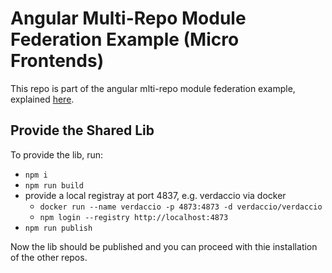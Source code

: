 # Angular Multi-Repo Module Federation Example (Micro Frontends)

This repo is part of the angular mlti-repo module federation example, explained [here](https://github.com/pirminrehm/ng-mf-shell#readme).

## Provide the Shared Lib

To provide the lib, run:

- `npm i`
- `npm run build`
- provide a local registray at port 4837, e.g. verdaccio via docker
  - `docker run --name verdaccio -p 4873:4873 -d verdaccio/verdaccio`
  - `npm login --registry http://localhost:4873`
- `npm run publish`

Now the lib should be published and you can proceed with thie installation of the other repos.
